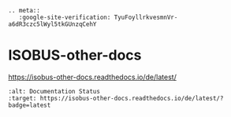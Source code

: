 ```{eval-rst}
.. meta::
   :google-site-verification: TyuFoyllrkvesmnVr-a6dR3czc5lWyl5tkGUnzqCehY

```

# ISOBUS-other-docs

<https://isobus-other-docs.readthedocs.io/de/latest/>

```{image} https://readthedocs.org/projects/isobus-other-docs/badge/?version=latest
:alt: Documentation Status
:target: https://isobus-other-docs.readthedocs.io/de/latest/?badge=latest
```
